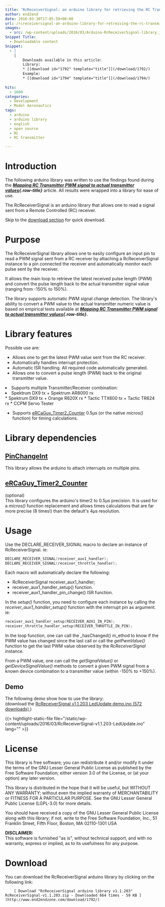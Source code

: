 ```yaml
---
title: 'RcReceiverSignal: an arduino library for retrieving the RC Transmitter value from an RC Receiver pulse'
author: end2end
date: 2016-03-30T17:05:59+00:00
url: /rcreceiversignal-an-arduino-library-for-retreiving-the-rc-transmitter-value-from-an-rc-receiver-pulse/
images:
  - src: /wp-content/uploads/2016/03/Arduino-RcReceiverSignal-library.jpg
Snippet Title:
  - Downloadable content
Snippet:
  - |
    |
        Downloads available in this article:
        Library:
        * [[download id="1792" template="title"]](/download/1792/)
        Example:
        * [[download id="1794" template="title"]](/download/1794/)
        
hits:
  - 1609
categories:
  - Development
  - Model Aeronautics
tags:
  - arduino
  - arduino library
  - english
  - open source
  - RC
  - RC transmitter

---
```

# Introduction

The following arduino library was written to use the findings found during the _**[Mapping RC Transmitter PWM signal to actual transmitter values](/mapping-rc-transmitter-pwm-signal-to-actual-transmitter-values/){.row-title}**_&nbsp;article. All results were wrapped into a library for ease of use.

The RcReceiverSignal is an arduino library that allows one to read a signal sent from a Remote Controlled (RC) receiver.<!--more-->

Skip to the [download section](#Download) for quick download.

# Purpose

The RcReceiverSignal library allows one to easily configure an input pin to read a PWM signal sent from a RC receiver by attaching a RcReceiverSignal instance to a pin connected the receiver and automatically monitor each pulse sent by the receiver.

It allows the main loop to retrieve the latest received pulse length (PWM) and convert the pulse length back to the actual transmitter signal value (ranging from -150% to 150%).

The library supports automatic PWM signal change detection. The library's ability to convert a PWM value to the actual transmitter numeric value is based on empirical tests available at _**[Mapping RC Transmitter PWM signal to actual transmitter values](/mapping-rc-transmitter-pwm-signal-to-actual-transmitter-values/){.row-title}.**_

# Library features

Possible use are:

* Allows one to get the latest PWM value sent from the RC receiver.
* Automatically handles interrupt protection.
* Automatic ISR handling. All required code automatically generated.
* Allows one to convert a pulse length (PWM) back to the original transmitter value.
<li>
  Supports multiple Transmitter/Receiver combination: <li>
      Spektrum DX9 tx + Spektrum AR8000 rx
    </li>
    * Spektrum DX9 tx +&nbsp;Orange R620X rx
    * Tactic TTX600 tx +&nbsp;Tactic TR624 rx
    * CCPM Servo Tester
</li>

* Supports [eRCaGuy_Timer2_Counter](http://www.electricrcaircraftguy.com/2014/02/Timer2Counter-more-precise-Arduino-micros-function.html)&nbsp;0.5µs (or the native _micros()_ function)&nbsp;for timing calculations.

# Library dependencies

## [PinChangeInt](https://github.com/GreyGnome/PinChangeInt)

This library allows the arduino to attach interrupts on multiple pins.

## [eRCaGuy_Timer2_Counter](http://www.electricrcaircraftguy.com/2014/02/Timer2Counter-more-precise-Arduino-micros-function.html)

(optional)  
This library configures the arduino's timer2 to 0.5µs precision. It is used for a _micros()_&nbsp;function replacement and allows times calculations that are far more precise (8 times!) than the default's 4µs resolution.

# Usage

Use the DECLARE_RECEIVER_SIGNAL macro to declare an instance of RcReceiverSignal. ie:


```cpp
DECLARE_RECEIVER_SIGNAL(receiver_aux1_handler);
DECLARE_RECEIVER_SIGNAL(receiver_throttle_handler);
```


Each macro will automatically declare the following:

* RcReceiverSignal receiver_aux1_handler;
* receiver_aux1_handler_setup() function.
* receiver_aux1_handler_pin_change() ISR function.

In the _setup()_ function, you need to configure each instance by calling the _receiver_aux1_handler_setup()_ function with the interrupt pin as argument. ie:


```cpp
receiver_aux1_handler_setup(RECEIVER_AUX1_IN_PIN);
receiver_throttle_handler_setup(RECEIVER_THROTTLE_IN_PIN);
```


In the loop function, one can call the _hasChanged() m_ethod to know if the PWM value has changed since the last call or call the _getPwmValue()_ function to get the last PWM value observed by the _RcReceiverSignal_ instance.

From a PWM value, one can call the _getSignalValue()_ or _getDeviceSignalValue()_ methods to convert a given PWM signal from a known device combination to a transmitter value (within -150% to +150%).

## Demo

The following demo show how to use the library:  
(download the 
	[ RcReceiverSignal v1.1.203 LedUpdate demo.ino (572 downloads) ](http://www.end2endzone.com/download/1794/ "Version 1.1.203"))

{{< hightlight-static-file file="/static/wp-content/uploads/2016/03/RcReceiverSignal-v1.1.203-LedUpdate.ino" lang="" >}}

# License

This library is free software; you can redistribute it and/or modify it under the terms of the GNU Lesser General Public License as published by the Free Software Foundation; either version 3.0 of the License, or (at your option) any later version.

This library is distributed in the hope that it will be useful, but WITHOUT ANY WARRANTY; without even the implied warranty of MERCHANTABILITY or FITNESS FOR A PARTICULAR PURPOSE. See the GNU Lesser General Public License (LGPL-3.0) for more details.

You should have received a copy of the GNU Lesser General Public License along with this library; if not, write to the Free Software Foundation, Inc., 51 Franklin Street, Fifth Floor, Boston, MA 02110-1301 USA

**DISCLAIMER:**  
This software is furnished "as is", without technical support, and with no warranty, express or implied, as to its usefulness for any purpose.

# Download

You can download the RcReceiverSignal arduino library by clicking on the following link:


		[ Download "RcReceiverSignal arduino library v1.1.203" RcReceiverSignal-v1.1.203.zip - Downloaded 664 times - 59 KB ](http://www.end2endzone.com/download/1792/)
